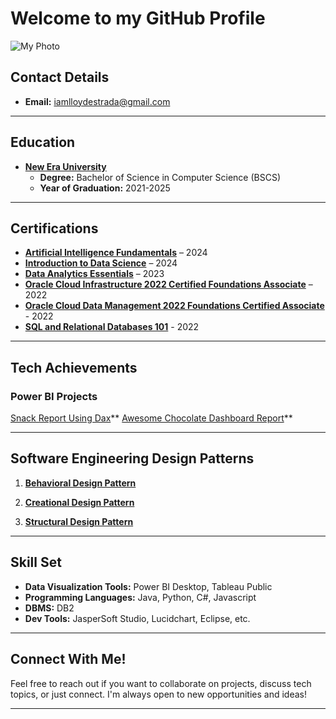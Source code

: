 # Welcome to my GitHub Profile
![My Photo](https://github.com/lloydestrada/Profile/assets/142376663/c99e6f8e-967e-4acf-ab35-f5cf744b3d8b)

## Contact Details
- **Email:** iamlloydestrada@gmail.com
---

## Education

- **[New Era University](https://neu.edu.ph/main/)**
  - **Degree:** Bachelor of Science in Computer Science (BSCS)
  - **Year of Graduation:** 2021-2025

---

## Certifications

- **[Artificial Intelligence Fundamentals](https://www.credly.com/earner/earned/badge/6a4accd2-9a08-4332-a024-410dd75d3633)** – 2024
- **[Introduction to Data Science](https://www.credly.com/badges/4d932d69-5ac6-4629-a134-67b6c0ee8ade)** – 2024
- **[Data Analytics Essentials](https://www.credly.com/badges/93c63320-b296-41ce-8644-f0b1fb86cd28)** – 2023
- **[Oracle Cloud Infrastructure 2022 Certified Foundations Associate](https://catalog-education.oracle.com/pls/certview/sharebadge?id=81FE1D4BCA2B61B61CBF7678A33691D654AF658A0E172F028D1EEACBA4A5C03F&fbclid=IwAR3Mll6tsv4AGvBwEtvOfTASLSRQOlYchnsUfY5p2pLugBtveZT2k5ByuOY)** – 2022
- **[Oracle Cloud Data Management 2022 Foundations Certified Associate](https://catalog-education.oracle.com/pls/certview/sharebadge?id=700116C5A5BDAE62456FFF266C6D19E57F46BF0D0804784984485B2A6B7D14F0&fbclid=IwAR2eYeXYV815tprwzwwK3-AAk4Tili92hbHGcf7n4D8RF8AIzF5xxmdkw2g)** - 2022
- **[SQL and Relational Databases 101](https://courses.cognitiveclass.ai/certificates/64780989359342bab223c81e8b4843ce)** - 2022
---

## Tech Achievements

### Power BI Projects

[Snack Report Using Dax](https://app.powerbi.com/view?r=eyJrIjoiOWM0OWQ5NWMtYWUwNi00ZmQ2LWJjNmItNmFlMjZlZWZmZGZjIiwidCI6IjUwNjRlYWU1LWFmMmEtNDU3Ni1iZGQ5LWE1MGE1ODQ4NDhhMSIsImMiOjEwfQ%3D%3D)**
[Awesome Chocolate Dashboard Report](https://app.powerbi.com/view?r=eyJrIjoiOWM0OWQ5NWMtYWUwNi00ZmQ2LWJjNmItNmFlMjZlZWZmZGZjIiwidCI6IjUwNjRlYWU1LWFmMmEtNDU3Ni1iZGQ5LWE1MGE1ODQ4NDhhMSIsImMiOjEwfQ%3D%3D)**

---

## Software Engineering Design Patterns

1. **[Behavioral Design Pattern](https://github.com/lloydestrada/Java-Design-Patterns/tree/main/Behavioral%20Design%20Pattern)**

2. **[Creational Design Pattern](https://github.com/lloydestrada/Java-Design-Patterns/tree/main/Creational%20Design%20Pattern)**

3. **[Structural Design Pattern](https://github.com/lloydestrada/Java-Design-Patterns/tree/main/Structural%20Design%20Pattern)**

---

## Skill Set

- **Data Visualization Tools:** Power BI Desktop, Tableau Public
- **Programming Languages:** Java, Python, C#, Javascript
- **DBMS:** DB2
- **Dev Tools:** JasperSoft Studio, Lucidchart, Eclipse, etc.

---

## Connect With Me!

Feel free to reach out if you want to collaborate on projects, discuss tech topics, or just connect. I'm always open to new opportunities and ideas!

---
